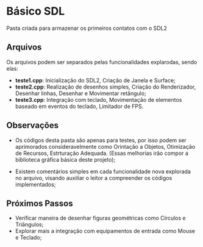 # Básico SDL

Pasta criada para armazenar os primeiros contatos com o SDL2

## Arquivos

Os arquivos podem ser separados pelas funcionalidades explarodas, sendo
elas:

- __teste1.cpp__: Inicialização do SDL2, Criação de Janela e Surface;
- __teste2.cpp__: Realização de desenhos simples, Criação do Renderizador,
                  Desenhar linhas, Desenhar e Movimentar retângulo;
- __teste3.cpp__: Integração com teclado, Movimentação de elementos baseado
                  em eventos do teclado, Limitador de FPS.

## Observações

- Os códigos desta pasta são apenas para testes, por isso podem ser aprimorados consideravelmente
  como Orintação a Objetos, Otimização de Recursos, Estrturação Adequada. (Essas melhorias
  irão compor a biblioteca gráfica básica deste projeto);

- Existem comentários simples em cada funcionalidade nova explorada no arquivo, visando
  auxiliar o leitor a compreender os códigos implementados;

## Próximos Passos

- Verificar maneira de desenhar figuras geométricas como Círculos e Triângulos;
- Explorar mais a integração com equipamentos de entrada como Mouse e Teclado;